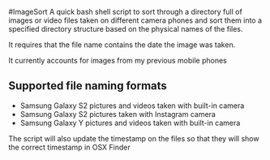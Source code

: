 #ImageSort
A quick bash shell script to sort through a directory full of images or video files taken on different camera phones and sort them into a specified directory structure based on the physical names of the files.

It requires that the file name contains the date the image was taken.

It currently accounts for images from my previous mobile phones

## Supported file naming formats
* Samsung Galaxy S2 pictures and videos taken with built-in camera
* Samsung Galaxy S2 pictures taken with Instagram camera
* Samsung Galaxy Y pictures and videos taken with built-in camera

The script will also update the timestamp on the files so that they will show the correct timestamp in OSX Finder
